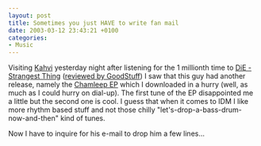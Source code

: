 ```yaml
---
layout: post
title: Sometimes you just HAVE to write fan mail
date: 2003-03-12 23:43:21 +0100
categories:
- Music
---
```

Visiting <a href="http://www.kahvi.org">Kahvi</a> yesterday night after listening for the 1 millionth time to <a href="http://www.kahvi.org/07.html">DiE - Strangest Thing</a> (<a href="http://www.konsumer.de/goodstuff/core.php?part=show_review&showid=66" title="GoodStuff: netmusic guide">reviewed by GoodStuff</a>) I saw that this guy had another release, namely the <a href="http://www.kahvi.org/07.html">Chamleep EP</a> which I downloaded in a hurry (well, as much as I could hurry on dial-up). The first tune of the EP disappointed me a little but the second one is cool. I guess that when it comes to IDM I like more rhythm based stuff and not those chilly "let's-drop-a-bass-drum-now-and-then" kind of tunes.

Now I have to inquire for his e-mail to drop him a few lines...

